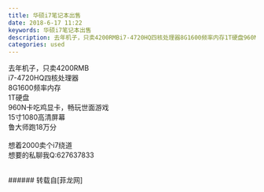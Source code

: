 ```yaml
---
title: 华硕i7笔记本出售
date: 2018-6-17 11:22
keywords: 华硕i7笔记本出售
description: 去年机子，只卖4200RMBi7-4720HQ四核处理器8G1600频率内存1T硬盘960N卡吃鸡显卡，畅玩世面游戏15寸1080高清屏幕鲁大师跑18万分想着2000卖个i7绕道想要的私聊我Q:627637833
categories: used
---
```

<td class="t_f" id="postmessage_1427392">

去年机子，只卖4200RMB<br/>
i7-4720HQ四核处理器<br/>
8G1600频率内存<br/>
1T硬盘<br/>
960N卡吃鸡显卡，畅玩世面游戏<br/>
15寸1080高清屏幕<br/>
鲁大师跑18万分<br/>
<br/>
想着2000卖个i7绕道<br/>
想要的私聊我Q:627637833<img alt="" border="0" class="zoom" data-cf-modified-f1fc0e2f1481739f494575a4-="" file="http://www.flw.ph//mobcent//app/data/phiz/default/24.png" id="aimg_UJgQu" lazyloadthumb="1" onclick="" onmouseover="" src="http://www.flw.ph//mobcent//app/data/phiz/default/24.png"/><br/>
<br/>
<img alt="" border="0" class="zoom" data-cf-modified-f1fc0e2f1481739f494575a4-="" file="http://www.flw.ph/data/appbyme/upload/image/201806/17/j7al1eL15i1R.jpg" id="aimg_TCpRF" lazyloadthumb="1" onclick="" onmouseover="" src="http://www.flw.ph/data/appbyme/upload/image/201806/17/j7al1eL15i1R.jpg"/><br/>
<img alt="" border="0" class="zoom" data-cf-modified-f1fc0e2f1481739f494575a4-="" file="http://www.flw.ph/data/appbyme/upload/image/201806/17/tw1FEQfIowse.jpg" id="aimg_mRMHH" lazyloadthumb="1" onclick="" onmouseover="" src="http://www.flw.ph/data/appbyme/upload/image/201806/17/tw1FEQfIowse.jpg"/><br/>
<img alt="" border="0" class="zoom" data-cf-modified-f1fc0e2f1481739f494575a4-="" file="http://www.flw.ph/data/appbyme/upload/image/201806/17/xdt8NmaDEJ86.jpg" id="aimg_f1XUT" lazyloadthumb="1" onclick="" onmouseover="" src="http://www.flw.ph/data/appbyme/upload/image/201806/17/xdt8NmaDEJ86.jpg"/><br/>
<img alt="" border="0" class="zoom" data-cf-modified-f1fc0e2f1481739f494575a4-="" file="http://www.flw.ph/data/appbyme/upload/image/201806/17/WGeax15lGDJV.jpg" id="aimg_FgdGn" lazyloadthumb="1" onclick="" onmouseover="" src="http://www.flw.ph/data/appbyme/upload/image/201806/17/WGeax15lGDJV.jpg"/><br/>
<img alt="" border="0" class="zoom" data-cf-modified-f1fc0e2f1481739f494575a4-="" file="http://www.flw.ph/data/appbyme/upload/image/201806/17/YdVatmn6NvFc.jpg" id="aimg_g87a6" lazyloadthumb="1" onclick="" onmouseover="" src="http://www.flw.ph/data/appbyme/upload/image/201806/17/YdVatmn6NvFc.jpg"/><br/>
<img alt="" border="0" class="zoom" data-cf-modified-f1fc0e2f1481739f494575a4-="" file="http://www.flw.ph/data/appbyme/upload/image/201806/17/xs5YlIGdGUTY.jpg" id="aimg_Meo56" lazyloadthumb="1" onclick="" onmouseover="" src="http://www.flw.ph/data/appbyme/upload/image/201806/17/xs5YlIGdGUTY.jpg"/><br/>
<img alt="" border="0" class="zoom" data-cf-modified-f1fc0e2f1481739f494575a4-="" file="http://www.flw.ph/data/appbyme/upload/image/201806/17/MzGTXqowmmUT.jpg" id="aimg_p2ZGA" lazyloadthumb="1" onclick="" onmouseover="" src="http://www.flw.ph/data/appbyme/upload/image/201806/17/MzGTXqowmmUT.jpg"/><br/>
</td>
###### 转载自[菲龙网]